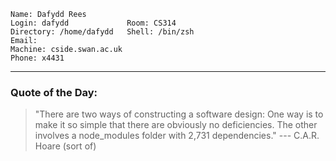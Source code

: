 
```
Name: Dafydd Rees
Login: dafydd             Room: CS314
Directory: /home/dafydd   Shell: /bin/zsh
Email: 
Machine: cside.swan.ac.uk
Phone: x4431
```

--------------------------------------------

### Quote of the Day:
> "There are two ways of constructing a software design:
> One way is to make it so simple that there are obviously no deficiencies.
> The other involves a node_modules folder with 2,731 dependencies."
> --- C.A.R. Hoare (sort of)
 
